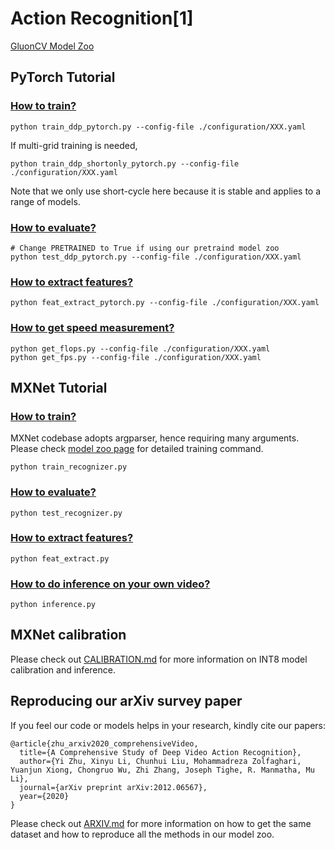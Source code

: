 # Action Recognition[1]
[GluonCV Model Zoo](https://gluon-cv.mxnet.io/model_zoo/action_recognition.html)

## PyTorch Tutorial

### [How to train?](https://cv.gluon.ai/build/examples_torch_action_recognition/finetune_custom.html)

```
python train_ddp_pytorch.py --config-file ./configuration/XXX.yaml
```

If multi-grid training is needed,
```
python train_ddp_shortonly_pytorch.py --config-file ./configuration/XXX.yaml
```
Note that we only use short-cycle here because it is stable and applies to a range of models.


### [How to evaluate?](https://cv.gluon.ai/build/examples_torch_action_recognition/demo_i3d_kinetics400.html)

```
# Change PRETRAINED to True if using our pretraind model zoo
python test_ddp_pytorch.py --config-file ./configuration/XXX.yaml
```

### [How to extract features?](https://cv.gluon.ai/build/examples_torch_action_recognition/extract_feat.html)

```
python feat_extract_pytorch.py --config-file ./configuration/XXX.yaml
```

### [How to get speed measurement?](https://cv.gluon.ai/build/examples_torch_action_recognition/speed.html)

```
python get_flops.py --config-file ./configuration/XXX.yaml
python get_fps.py --config-file ./configuration/XXX.yaml
```


## MXNet Tutorial


### [How to train?](https://cv.gluon.ai/build/examples_action_recognition/dive_deep_i3d_kinetics400.html)
MXNet codebase adopts argparser, hence requiring many arguments. Please check [model zoo page](https://cv.gluon.ai/model_zoo/action_recognition.html) for detailed training command.

```
python train_recognizer.py
```

### [How to evaluate?](https://cv.gluon.ai/build/examples_action_recognition/demo_i3d_kinetics400.html)

```
python test_recognizer.py
```

### [How to extract features?](https://cv.gluon.ai/build/examples_action_recognition/feat_custom.html)

```
python feat_extract.py
```

### [How to do inference on your own video?](https://cv.gluon.ai/build/examples_action_recognition/demo_custom.html)

```
python inference.py
```

## MXNet calibration
Please check out [CALIBRATION.md](https://raw.githubusercontent.com/dmlc/gluon-cv/master/scripts/action-recognition/CALIBRATION.md) for more information on INT8 model calibration and inference.

## Reproducing our arXiv survey paper

If you feel our code or models helps in your research, kindly cite our papers:

```
@article{zhu_arxiv2020_comprehensiveVideo,
  title={A Comprehensive Study of Deep Video Action Recognition},
  author={Yi Zhu, Xinyu Li, Chunhui Liu, Mohammadreza Zolfaghari, Yuanjun Xiong, Chongruo Wu, Zhi Zhang, Joseph Tighe, R. Manmatha, Mu Li},
  journal={arXiv preprint arXiv:2012.06567},
  year={2020}
}
```

Please check out [ARXIV.md](https://raw.githubusercontent.com/dmlc/gluon-cv/master/scripts/action-recognition/ARXIV.md) for more information on how to get the same dataset and how to reproduce all the methods in our model zoo.
